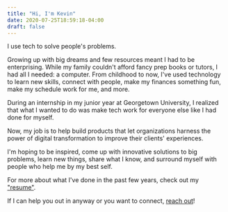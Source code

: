 ```yaml
---
title: "Hi, I'm Kevin"
date: 2020-07-25T18:59:18-04:00
draft: false
---
```

<!-- < image src="/Images/AboutPhoto.jpg" style="float: left; width: 40%; margin: 8px 25px 8px 0;">}} -->
I use tech to solve people's problems.

Growing up with big dreams and few resources meant I had to be enterprising. While my family couldn't afford fancy prep books or tutors, I had all I needed: a computer. From childhood to now, I've used technology to learn new skills, connect with people, make my finances something fun, make my schedule work for me, and more.

During an internship in my junior year at Georgetown University, I realized that what I wanted to do was make tech work for everyone else like I had done for myself. 

Now, my job is to help build products that let organizations harness the power of digital transformation to improve their clients' experiences.

I'm hoping to be inspired, come up with innovative solutions to big problems, learn new things, share what I know, and surround myself with people who help me by my best self.

For more about what I've done in the past few years, check out my ["resume"](/resume).

If I can help you out in anyway or you want to connect, [reach out](mailto:hello@kjperez.com)!